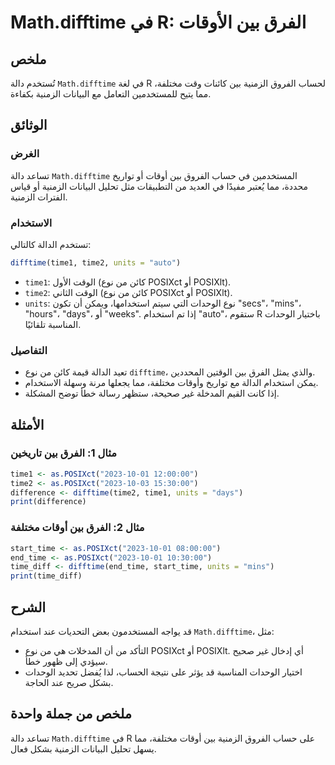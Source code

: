 <!--
Meta Description: # Math.difftime في R: الفرق بين الأوقات ## ملخص تُستخدم دالة `Math.difftime` في لغة R لحساب الفروق الزمنية بين كائنات وقت مختلفة، مما يتيح للمستخدمين ...
Meta Keywords: difftime, بين, posixct, الزمنية, math
-->

# Math.difftime في R: الفرق بين الأوقات

## ملخص
تُستخدم دالة `Math.difftime` في لغة R لحساب الفروق الزمنية بين كائنات وقت مختلفة، مما يتيح للمستخدمين التعامل مع البيانات الزمنية بكفاءة.

## الوثائق
### الغرض
تساعد دالة `Math.difftime` المستخدمين في حساب الفروق بين أوقات أو تواريخ محددة، مما يُعتبر مفيدًا في العديد من التطبيقات مثل تحليل البيانات الزمنية أو قياس الفترات الزمنية.

### الاستخدام
تستخدم الدالة كالتالي:
```R
difftime(time1, time2, units = "auto")
```
- `time1`: الوقت الأول (كائن من نوع POSIXct أو POSIXlt).
- `time2`: الوقت الثاني (كائن من نوع POSIXct أو POSIXlt).
- `units`: نوع الوحدات التي سيتم استخدامها، ويمكن أن تكون "secs"، "mins"، "hours"، "days"، أو "weeks". إذا تم استخدام "auto"، ستقوم R باختيار الوحدات المناسبة تلقائيًا.

### التفاصيل
- تعيد الدالة قيمة كائن من نوع `difftime`، والذي يمثل الفرق بين الوقتين المحددين.
- يمكن استخدام الدالة مع تواريخ وأوقات مختلفة، مما يجعلها مرنة وسهلة الاستخدام.
- إذا كانت القيم المدخلة غير صحيحة، ستظهر رسالة خطأ توضح المشكلة.

## الأمثلة
### مثال 1: الفرق بين تاريخين
```R
time1 <- as.POSIXct("2023-10-01 12:00:00")
time2 <- as.POSIXct("2023-10-03 15:30:00")
difference <- difftime(time2, time1, units = "days")
print(difference)
```

### مثال 2: الفرق بين أوقات مختلفة
```R
start_time <- as.POSIXct("2023-10-01 08:00:00")
end_time <- as.POSIXct("2023-10-01 10:30:00")
time_diff <- difftime(end_time, start_time, units = "mins")
print(time_diff)
```

## الشرح
قد يواجه المستخدمون بعض التحديات عند استخدام `Math.difftime`، مثل:
- التأكد من أن المدخلات هي من نوع POSIXct أو POSIXlt. أي إدخال غير صحيح سيؤدي إلى ظهور خطأ.
- اختيار الوحدات المناسبة قد يؤثر على نتيجة الحساب، لذا يُفضل تحديد الوحدات بشكل صريح عند الحاجة.

## ملخص من جملة واحدة
تساعد دالة `Math.difftime` في R على حساب الفروق الزمنية بين أوقات مختلفة، مما يسهل تحليل البيانات الزمنية بشكل فعال.